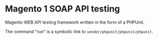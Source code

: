 # Magento 1 SOAP API testing
Magento WEB API testing framework written in the form of a PHPUnit.

The command "run" is a symbolic link to ```vendor/phpunit/phpunit/phpunit```.